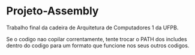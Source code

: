 # Projeto-Assembly
Trabalho final da cadeira de Arquitetura de Computadores 1 da UFPB.

Se o codigo nao copilar correntamente, tente trocar o PATH dos includes dentro do codigo para um formato que funcione nos seus outros codigos.
